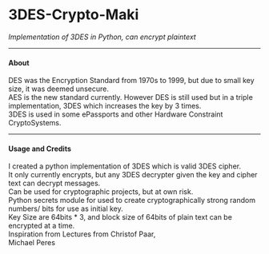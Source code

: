 # 3DES-Crypto-Maki
<i>Implementation of 3DES in Python, can encrypt plaintext</i>
<hr>
<h4>About</h4>
DES was the Encryption Standard from 1970s to 1999, but due to small key size, it was deemed unsecure.  <br>
AES is the new standard currently. However DES is still used but in a triple implementation, 3DES which increases the key by 3 times.  <br>
3DES is used in some ePassports and other Hardware Constraint CryptoSystems.<br>
<hr>
<h4>Usage and Credits</h4>
I created a python implementation of 3DES which is valid 3DES cipher.  <br>
It only currently encrypts, but any 3DES decrypter given the key and cipher text can decrypt messages.  <br>
Can be used for cryptographic projects, but at own risk.  <br>
Python secrets module for used to create cryptographically strong random numbers/ bits for use as initial key.<br>
Key Size are 64bits * 3, and block size of 64bits of plain text can be encrypted at a time.  <br>
Inspiration from Lectures from Christof Paar,  <br>
Michael Peres<br>
